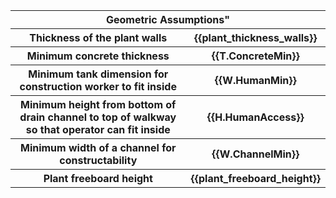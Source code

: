 <table style="width:100%">
<tr>
    <th colspan="2">Geometric Assumptions"</th>
</tr>
<tr>
    <th>Thickness of the plant walls</th>
    <th>{{plant_thickness_walls}}</th>
</tr>
<tr>
    <th>Minimum concrete thickness</th>
    <th>{{T.ConcreteMin}}</th>
</tr>
<tr>
    <th>Minimum tank dimension for construction worker to fit inside</th>
    <th>{{W.HumanMin}}</th>
</tr>
<tr>
    <th>Minimum height from bottom of drain channel to top of walkway so that operator can fit inside</th>
    <th>{{H.HumanAccess}}</th>
</tr>
<tr>
    <th>Minimum width of a channel for constructability</th>
    <th>{{W.ChannelMin}}</th>
</tr>
<tr>
    <th>Plant freeboard height</th>
    <th>{{plant_freeboard_height}}</th>
</tr>
</table style="width:100%">
